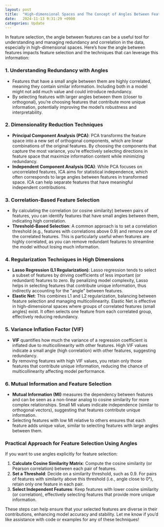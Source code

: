 ```yaml
---
layout: post
title:  "High-dimensional Spaces and The Concept of Angles Between Features"
date:   2024-11-13 9:31:29 +0900
categories: Update
---
```

In feature selection, the angle between features can be a useful tool for understanding and managing redundancy and correlation in the data, especially in high-dimensional spaces. Here’s how the angle between features impacts feature selection and the techniques that can leverage this information:

### 1. **Understanding Redundancy with Angles**
   - Features that have a small angle between them are highly correlated, meaning they contain similar information. Including both in a model might not add much value and could introduce redundancy.
   - By selecting features with larger angles between them (closer to orthogonal), you’re choosing features that contribute more unique information, potentially improving the model’s robustness and interpretability.

### 2. **Dimensionality Reduction Techniques**
   - **Principal Component Analysis (PCA)**: PCA transforms the feature space into a new set of orthogonal components, which are linear combinations of the original features. By choosing the components that capture the most variance, you’re effectively selecting directions in feature space that maximize information content while minimizing redundancy.
   - **Independent Component Analysis (ICA)**: While PCA focuses on uncorrelated features, ICA aims for statistical independence, which often corresponds to large angles between features in transformed space. ICA can help separate features that have meaningful independent contributions.

### 3. **Correlation-Based Feature Selection**
   - By calculating the correlation (or cosine similarity) between pairs of features, you can identify features that have small angles between them, indicating high correlation.
   - **Threshold-Based Selection**: A common approach is to set a correlation threshold (e.g., features with correlations above 0.9) and remove one of the correlated features. This is particularly useful when features are highly correlated, as you can remove redundant features to streamline the model without losing much information.

### 4. **Regularization Techniques in High Dimensions**
   - **Lasso Regression (L1 Regularization)**: Lasso regression tends to select a subset of features by driving coefficients of less important (or redundant) features to zero. By penalizing model complexity, Lasso helps in selecting features that contribute unique information, thus indirectly accounting for the "angle" between features.
   - **Elastic Net**: This combines L1 and L2 regularization, balancing between feature selection and managing multicollinearity. Elastic Net is effective in high-dimensional spaces where groups of correlated features (small angles) exist. It often selects one feature from each correlated group, effectively reducing redundancy.

### 5. **Variance Inflation Factor (VIF)**
   - **VIF** quantifies how much the variance of a regression coefficient is inflated due to multicollinearity with other features. High VIF values indicate a small angle (high correlation) with other features, suggesting redundancy.
   - By removing features with high VIF values, you retain only those features that contribute unique information, reducing the chance of multicollinearity affecting model performance.

### 6. **Mutual Information and Feature Selection**
   - **Mutual Information (MI)** measures the dependency between features and can be seen as a non-linear analog to cosine similarity for more complex relationships. Small MI values indicate independence (similar to orthogonal vectors), suggesting that features contribute unique information.
   - Selecting features with low MI relative to others ensures that each feature adds unique value, similar to selecting features with large angles between them.

### Practical Approach for Feature Selection Using Angles
If you want to use angles explicitly for feature selection:
1. **Calculate Cosine Similarity Matrix**: Compute the cosine similarity (or Pearson correlation) between each pair of features.
2. **Set a Threshold**: Decide on a similarity threshold, such as 0.9. For pairs of features with similarity above this threshold (i.e., angle close to 0°), retain only one feature in each pair.
3. **Select Independent Features**: Keep features with lower cosine similarity (or correlation), effectively selecting features that provide more unique information.

These steps can help ensure that your selected features are diverse in their contributions, enhancing model accuracy and stability. Let me know if you’d like assistance with code or examples for any of these techniques!